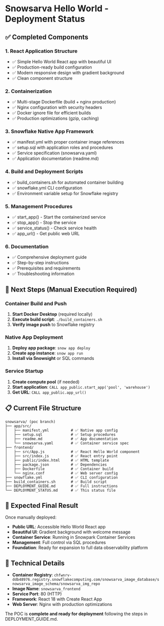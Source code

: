 # Snowsarva Hello World - Deployment Status

## ✅ Completed Components

### 1. React Application Structure
- ✅ Simple Hello World React app with beautiful UI
- ✅ Production-ready build configuration
- ✅ Modern responsive design with gradient background
- ✅ Clean component structure

### 2. Containerization
- ✅ Multi-stage Dockerfile (build + nginx production)
- ✅ Nginx configuration with security headers
- ✅ Docker ignore file for efficient builds
- ✅ Production optimizations (gzip, caching)

### 3. Snowflake Native App Framework
- ✅ manifest.yml with proper container image references
- ✅ setup.sql with application roles and procedures
- ✅ Service specification (snowsarva.yaml)
- ✅ Application documentation (readme.md)

### 4. Build and Deployment Scripts
- ✅ build_containers.sh for automated container building
- ✅ snowflake.yml CLI configuration
- ✅ Environment variable setup for Snowflake registry

### 5. Management Procedures
- ✅ start_app() - Start the containerized service
- ✅ stop_app() - Stop the service
- ✅ service_status() - Check service health
- ✅ app_url() - Get public web URL

### 6. Documentation
- ✅ Comprehensive deployment guide
- ✅ Step-by-step instructions
- ✅ Prerequisites and requirements
- ✅ Troubleshooting information

## 🔄 Next Steps (Manual Execution Required)

### Container Build and Push
1. **Start Docker Desktop** (required locally)
2. **Execute build script**: `./build_containers.sh`
3. **Verify image push** to Snowflake registry

### Native App Deployment
1. **Deploy app package**: `snow app deploy`
2. **Create app instance**: `snow app run`
3. **Install via Snowsight** or SQL commands

### Service Startup
1. **Create compute pool** (if needed)
2. **Start application**: `CALL app_public.start_app('pool', 'warehouse')`
3. **Get URL**: `CALL app_public.app_url()`

## 📋 Current File Structure

```
snowsarva/ (poc branch)
├── app/src/
│   ├── manifest.yml          # ✅ Native app config
│   ├── setup.sql             # ✅ Setup procedures  
│   ├── readme.md             # ✅ App documentation
│   └── snowsarva.yaml        # ✅ Container service spec
├── frontend/
│   ├── src/App.js            # ✅ React Hello World component
│   ├── src/index.js          # ✅ React entry point
│   ├── public/index.html     # ✅ HTML template
│   ├── package.json          # ✅ Dependencies
│   ├── Dockerfile            # ✅ Container build
│   └── nginx.conf            # ✅ Web server config
├── snowflake.yml             # ✅ CLI configuration
├── build_containers.sh       # ✅ Build script
├── DEPLOYMENT_GUIDE.md       # ✅ Full instructions
└── DEPLOYMENT_STATUS.md      # ✅ This status file
```

## 🎯 Expected Final Result

Once manually deployed:
- **Public URL**: Accessible Hello World React app
- **Beautiful UI**: Gradient background with welcome message
- **Container Service**: Running in Snowpark Container Services  
- **Management**: Full control via SQL procedures
- **Foundation**: Ready for expansion to full data observability platform

## 🔧 Technical Details

- **Container Registry**: `chfwnrv-ddb48976.registry.snowflakecomputing.com/snowsarva_image_database/snowsarva_image_schema/snowsarva_img_repo`
- **Image Name**: `snowsarva_frontend`
- **Service Port**: 80 (HTTP)
- **Framework**: React 18 with Create React App
- **Web Server**: Nginx with production optimizations

The POC is **complete and ready for deployment** following the steps in DEPLOYMENT_GUIDE.md.